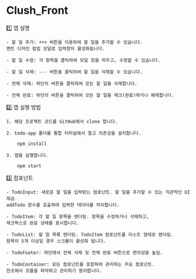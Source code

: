 # Clush_Front

1️⃣ 앱 설명

    - 할 일 추가: +++ 버튼을 이용하여 할 일을 추가할 수 있습니다.
    앤트 디자인 팝업 모달로 입력창이 활성화됩니다.

    - 할 일 수정: 각 항목을 클릭하여 모달 창을 띄우고, 수정할 수 있습니다.

    - 할 일 삭제: --- 버튼을 클릭하여 할 일을 삭제할 수 있습니다.

    - 전체 삭제: 하단의 버튼을 클릭하여 모든 할 일을 삭제합니다.

    - 전체 완료: 하단의 버튼을 클릭하여 모든 할 일을 체크(완료)하거나 해제합니다.


2️⃣ 앱 실행 방법

    1. 해당 프로젝트 코드를 GitHub에서 clone 합니다.

    2. todo-app 폴더를 통합 터미널에서 열고 의존성을 설치합니다.

        npm install

    3. 앱을 실행합니다.

        npm start


3️⃣ 컴포넌트

    - TodoInput: 새로운 할 일을 입력받는 컴포넌트. 할 일을 추가할 수 있는 직관적인 UI 제공.
    addTodo 함수를 호출하여 입력한 데이터를 처리합니다.

    - TodoItem: 각 할 일 항목을 렌더링. 항목을 수정하거나 삭제하고,
    체크박스로 완료 상태를 표시합니다.

    - TodoList: 할 일 목록 렌더링. TodoItem 컴포넌트를 리스트 형태로 렌더링.
    항목이 5개 이상일 경우 스크롤이 활성화 됩니다.

    - TodoFooter: 하단에서 전체 삭제 및 전체 완료 버튼으로 편의성을 높임.

    - TodoContainer: 모든 컴포넌트를 포함하여 관리하는 주요 컴포넌트.
    한곳에서 흐름을 파악하고 관리하기 용이합니다.

